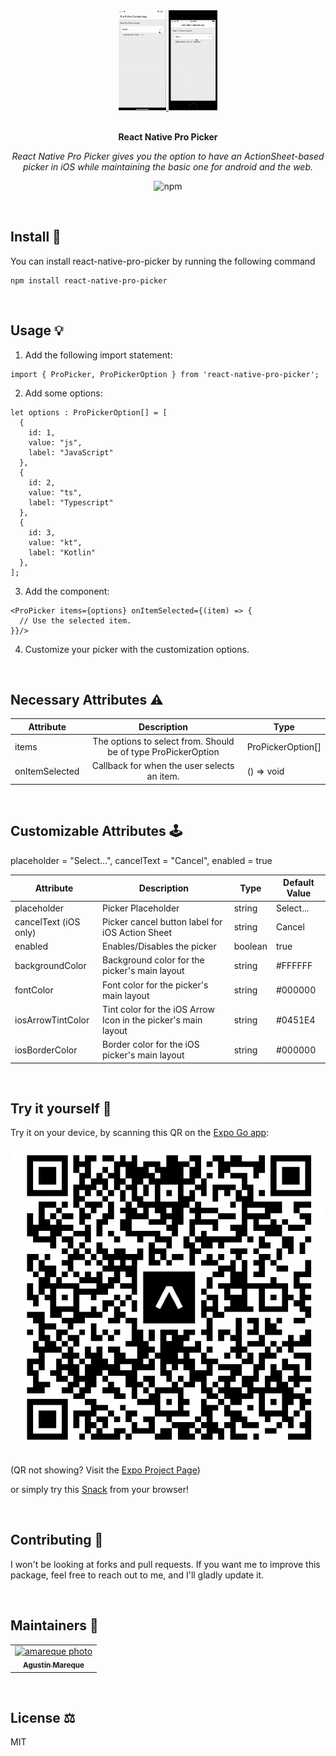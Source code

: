 <div align="center">
  <a href="https://raw.githubusercontent.com/amareque/react-native-pro-picker/main/media/android-example-gif.gif">
  	<img src="https://github.com/amareque/react-native-pro-picker/blob/master/media/android-example-gif.gif?raw=true" alt="Pro Picker Android Gif" height="160" />
  </a>
  <a href="https://raw.githubusercontent.com/amareque/react-native-pro-picker/main/media/ios-example-gif.gif">
  	<img src="https://github.com/amareque/react-native-pro-picker/blob/master/media/ios-example-gif.gif?raw=true" alt="Pro Picker iOS Gif" height="160" />
  </a>
  <br>
  <br>
  <p>
    <b>React Native Pro Picker</b>
  </p>
  <p>
     <i>React Native Pro Picker gives you the option to have an ActionSheet-based picker in iOS while maintaining the basic one for android and the web.</i>
  </p>
  <p>

![npm](https://img.shields.io/npm/v/react-native-pro-picker)
  </p>
</div>

<br>

## Install 🧰

You can install react-native-pro-picker by running the following command
```
npm install react-native-pro-picker
```

<br>

## Usage 💡
1. Add the following import statement:
```
import { ProPicker, ProPickerOption } from 'react-native-pro-picker';
```

2. Add some options:
```
let options : ProPickerOption[] = [
  {
    id: 1,
    value: "js",
    label: "JavaScript"
  },
  {
    id: 2,
    value: "ts",
    label: "Typescript"
  },
  {
    id: 3,
    value: "kt",
    label: "Kotlin"
  },
];

```

3. Add the <ProPicker/> component:
```
<ProPicker items={options} onItemSelected={(item) => {
  // Use the selected item.
}}/>
```

4. Customize your picker with the customization options.

<br>

## Necessary Attributes ⚠️

| Attribute      |                          Description                          | Type              | 
|----------------|:-------------------------------------------------------------:|-------------------|
| items          | The options to select from. Should be of type ProPickerOption | ProPickerOption[] |
| onItemSelected |          Callback for when the user selects an item.          | () => void        |

<br>

## Customizable Attributes 🕹️
placeholder = "Select...", cancelText = "Cancel", enabled = true
<table>
   <thead>
      <th>Attribute</th>
      <th>Description</th>
      <th>Type</th>
      <th>Default Value</th>
   </thead>
   <tbody>
      <tr>
         <td>placeholder</td>
         <td>Picker Placeholder</td>
         <td>string</td>
         <td>Select...</td>
      </tr>
      <tr>
         <td>cancelText (iOS only)</td>
         <td>Picker cancel button label for iOS Action Sheet</td>
         <td>string</td>
         <td>Cancel</td>
      </tr>
      <tr>
         <td>enabled</td>
         <td>Enables/Disables the picker</td>
         <td>boolean</td>
         <td>true</td>
      </tr>
      <tr>
         <td>backgroundColor</td>
         <td>Background color for the picker's main layout</td>
         <td>string</td>
         <td>#FFFFFF</td>
      </tr>
      <tr>
         <td>fontColor</td>
         <td>Font color for the picker's main layout</td>
         <td>string</td>
         <td>#000000</td>
      </tr>
      <tr>
         <td>iosArrowTintColor</td>
         <td>Tint color for the iOS Arrow Icon in the picker's main layout</td>
         <td>string</td>
         <td>#0451E4</td>
      </tr>
      <tr>
         <td>iosBorderColor</td>
         <td>Border color for the iOS picker's main layout</td>
         <td>string</td>
         <td>#000000</td>
      </tr>
   </tbody>
</table>

<br>

## Try it yourself 📱
Try it on your device, by scanning this QR on the [Expo Go app](https://expo.dev/client):

[![Expo QR](https://github.com/amareque/react-native-pro-picker/blob/main/media/example-app-expo-qr.png?raw=true)](https://github.com/amareque/react-native-pro-picker/blob/master/media/example-app-expo-qr.png?raw=true)

(QR not showing? Visit the [Expo Project Page](https://expo.dev/@amareque/pro-picker-example-app?serviceType=classic&distribution=expo-go))

or simply try this [Snack](https://snack.expo.dev/@amareque/pro-picker-example-snack) from your browser!

<br>

## Contributing 🍰

I won't be looking at forks and pull requests. If you want me to improve this package, feel free to reach out to me, and I'll gladly update it.

<br>

## Maintainers 👷
<table>
<tr>
<td align="center">
    <a href="https://www.linkedin.com/in/amareque">
    <img src="https://en.gravatar.com/userimage/208965080/af20dc5f241dac7e06eee9f9f0ffa3e2?size=512" width="100px;" alt="amareque photo"/>
    <br/>
        <sub>
            <b>Agustin Mareque</b>
        </sub>
    </a>
    <br/>
</td>
</tr>
</table>

<br>

## License ⚖️
MIT